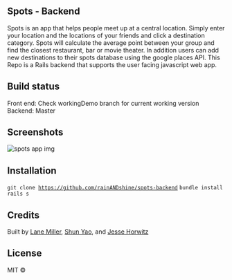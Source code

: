## Spots - Backend
Spots is an app that helps people meet up at a central location. Simply enter your location and the locations of your friends and click a destination category. Spots will calculate the average point between your group and find the closest restaurant, bar or movie theater. In addition users can add new destinations to their spots database using the google places API. This Repo is a Rails backend that supports the user facing javascript web app.

## Build status
Front end: Check workingDemo branch for current working version
Backend: Master
## Screenshots
<img src="spotsApp.png" alt="spots app img">

## Installation

<code>git clone https://github.com/rainANDshine/spots-backend</code>
<code>bundle install</code>
<code>rails s</code>


## Credits
Built by
[Lane Miller](https://github.com/LaneMiller), [Shun Yao](https://github.com/rainANDshine), and [Jesse Horwitz](https://github.com/SuperJesseH)

## License
MIT ©

